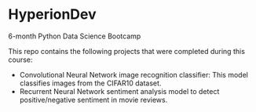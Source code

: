 # HyperionDev
6-month Python Data Science Bootcamp

This repo contains the following projects that were completed during this course:
 - Convolutional Neural Network image recognition classifier: This model classifies images from the CIFAR10 dataset.
 - Recurrent Neural Network sentiment analysis model to detect positive/negative sentiment in movie reviews.
